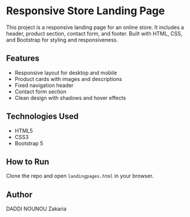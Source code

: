 # Responsive Store Landing Page

This project is a responsive landing page for an online store. It includes a header, product section, contact form, and footer. Built with HTML, CSS, and Bootstrap for styling and responsiveness.

## Features
- Responsive layout for desktop and mobile
- Product cards with images and descriptions
- Fixed navigation header
- Contact form section
- Clean design with shadows and hover effects

## Technologies Used
- HTML5
- CSS3
- Bootstrap 5

## How to Run
Clone the repo and open `landingpages.html` in your browser.

## Author
DADDI NOUNOU Zakaria
